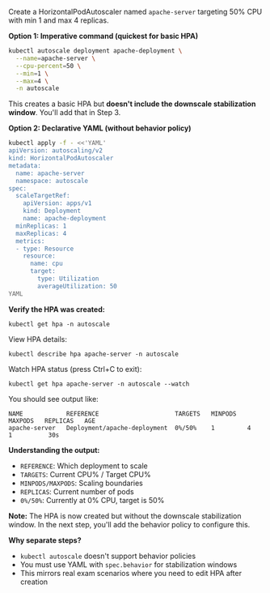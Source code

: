 Create a HorizontalPodAutoscaler named `apache-server` targeting 50% CPU with min 1 and max 4 replicas.

**Option 1: Imperative command (quickest for basic HPA)**

```bash
kubectl autoscale deployment apache-deployment \
  --name=apache-server \
  --cpu-percent=50 \
  --min=1 \
  --max=4 \
  -n autoscale
```

This creates a basic HPA but **doesn't include the downscale stabilization window**. You'll add that in Step 3.

**Option 2: Declarative YAML (without behavior policy)**

```bash
kubectl apply -f - <<'YAML'
apiVersion: autoscaling/v2
kind: HorizontalPodAutoscaler
metadata:
  name: apache-server
  namespace: autoscale
spec:
  scaleTargetRef:
    apiVersion: apps/v1
    kind: Deployment
    name: apache-deployment
  minReplicas: 1
  maxReplicas: 4
  metrics:
  - type: Resource
    resource:
      name: cpu
      target:
        type: Utilization
        averageUtilization: 50
YAML
```

**Verify the HPA was created:**

`kubectl get hpa -n autoscale`

View HPA details:

`kubectl describe hpa apache-server -n autoscale`

Watch HPA status (press Ctrl+C to exit):

`kubectl get hpa apache-server -n autoscale --watch`

You should see output like:
```
NAME            REFERENCE                     TARGETS   MINPODS   MAXPODS   REPLICAS   AGE
apache-server   Deployment/apache-deployment  0%/50%    1         4         1          30s
```

**Understanding the output:**
- `REFERENCE`: Which deployment to scale
- `TARGETS`: Current CPU% / Target CPU%
- `MINPODS/MAXPODS`: Scaling boundaries
- `REPLICAS`: Current number of pods
- `0%/50%`: Currently at 0% CPU, target is 50%

**Note:** The HPA is now created but without the downscale stabilization window. In the next step, you'll add the behavior policy to configure this.

**Why separate steps?**
- `kubectl autoscale` doesn't support behavior policies
- You must use YAML with `spec.behavior` for stabilization windows
- This mirrors real exam scenarios where you need to edit HPA after creation
